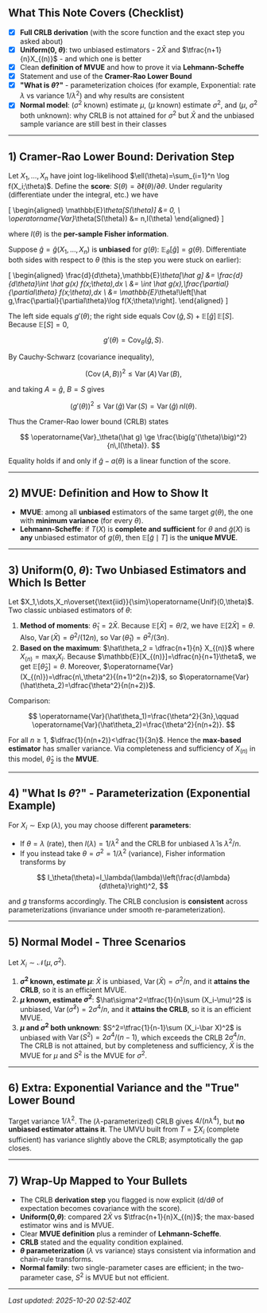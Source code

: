 ## What This Note Covers (Checklist)

- [x] **Full CRLB derivation** (with the score function and the exact step you asked about)
- [x] **Uniform(0, $\theta$)**: two unbiased estimators - $2\bar X$ and $\tfrac{n+1}{n}X_{(n)}$ - and which one is better
- [x] Clean **definition of MVUE** and how to prove it via **Lehmann-Scheffe**
- [x] Statement and use of the **Cramer-Rao Lower Bound**
- [x] **"What is $\theta$?"** - parameterization choices (for example, Exponential: rate $\lambda$ vs variance $1/\lambda^2$) and why results are consistent
- [x] **Normal model**: ($\sigma^2$ known) estimate $\mu$, ($\mu$ known) estimate $\sigma^2$, and ($\mu$, $\sigma^2$ both unknown): why CRLB is not attained for $\sigma^2$ but $\bar X$ and the unbiased sample variance are still best in their classes

---

## 1) Cramer-Rao Lower Bound: Derivation Step

Let $X_1,\dots,X_n$ have joint log-likelihood $\ell(\theta)=\sum_{i=1}^n \log f(X_i;\theta)$. Define the **score**: $S(\theta)=\partial\ell(\theta)/\partial\theta$. Under regularity (differentiate under the integral, etc.) we have

\[
\begin{aligned}
\mathbb{E}_\theta[S(\theta)] &= 0, \\
\operatorname{Var}_\theta(S(\theta)) &= n\,I(\theta)
\end{aligned}
\]

where $I(\theta)$ is the **per-sample Fisher information**.

Suppose $\hat g=\hat g(X_1,\dots,X_n)$ is **unbiased** for $g(\theta)$: $\mathbb{E}_\theta[\hat g]=g(\theta)$. Differentiate both sides with respect to $\theta$ (this is the step you were stuck on earlier):

\[
\begin{aligned}
\frac{d}{d\theta}\,\mathbb{E}_\theta[\hat g]
&= \frac{d}{d\theta}\int \hat g(x) f(x;\theta)\,dx \\
&= \int \hat g(x)\,\frac{\partial}{\partial\theta} f(x;\theta)\,dx \\
&= \mathbb{E}_\theta\!\left[\hat g\,\frac{\partial}{\partial\theta}\log f(X;\theta)\right].
\end{aligned}
\]

The left side equals $g'(\theta)$; the right side equals $\operatorname{Cov}(\hat g, S)+\mathbb{E}[\hat g]\,\mathbb{E}[S]$. Because $\mathbb{E}[S]=0$,

$$
g'(\theta)=\operatorname{Cov}_\theta(\hat g, S).
$$

By Cauchy-Schwarz (covariance inequality),

$$
\big(\operatorname{Cov}(A,B)\big)^2\le \operatorname{Var}(A)\,\operatorname{Var}(B),
$$

and taking $A=\hat g$, $B=S$ gives

$$
\big(g'(\theta)\big)^2 \le \operatorname{Var}(\hat g)\,\operatorname{Var}(S)=\operatorname{Var}(\hat g)\,n I(\theta).
$$

Thus the Cramer-Rao lower bound (CRLB) states

$$
\operatorname{Var}_\theta(\hat g) \ge \frac{\big(g'(\theta)\big)^2}{n\,I(\theta)}.
$$

Equality holds if and only if $\hat g-a(\theta)$ is a linear function of the score.

---

## 2) MVUE: Definition and How to Show It

- **MVUE**: among all **unbiased** estimators of the same target $g(\theta)$, the one with **minimum variance** (for every $\theta$).
- **Lehmann-Scheffe**: if $T(X)$ is **complete and sufficient** for $\theta$ and $\tilde g(X)$ is **any** unbiased estimator of $g(\theta)$, then $\mathbb{E}[\tilde g\mid T]$ is the **unique MVUE**.

---

## 3) Uniform(0, $\theta$): Two Unbiased Estimators and Which Is Better

Let $X_1,\dots,X_n\overset{\text{iid}}{\sim}\operatorname{Unif}(0,\theta)$. Two classic unbiased estimators of $\theta$:

1. **Method of moments**: $\hat\theta_1 = 2\bar X$. Because $\mathbb{E}[\bar X]=\theta/2$, we have $\mathbb{E}[2\bar X]=\theta$. Also, $\operatorname{Var}(\bar X)=\theta^2/(12n)$, so $\operatorname{Var}(\hat\theta_1)=\theta^2/(3n)$.
2. **Based on the maximum**: $\hat\theta_2 = \dfrac{n+1}{n} X_{(n)}$ where $X_{(n)}=\max_i X_i$. Because $\mathbb{E}[X_{(n)}]=\dfrac{n}{n+1}\theta$, we get $\mathbb{E}[\hat\theta_2]=\theta$. Moreover, $\operatorname{Var}(X_{(n)})=\dfrac{n\,\theta^2}{(n+1)^2(n+2)}$, so $\operatorname{Var}(\hat\theta_2)=\dfrac{\theta^2}{n(n+2)}$.

Comparison:

$$
\operatorname{Var}(\hat\theta_1)=\frac{\theta^2}{3n},\qquad
\operatorname{Var}(\hat\theta_2)=\frac{\theta^2}{n(n+2)}.
$$

For all $n\ge 1$, $\dfrac{1}{n(n+2)}<\dfrac{1}{3n}$. Hence the **max-based estimator** has smaller variance. Via completeness and sufficiency of $X_{(n)}$ in this model, $\hat\theta_2$ is the **MVUE**.

---

## 4) "What Is $\theta$?" - Parameterization (Exponential Example)

For $X_i\sim\operatorname{Exp}(\lambda)$, you may choose different **parameters**:

- If $\theta=\lambda$ (rate), then $I(\lambda)=1/\lambda^2$ and the CRLB for unbiased $\hat\lambda$ is $\lambda^2/n$.
- If you instead take $\theta=\sigma^2=1/\lambda^2$ (variance), Fisher information transforms by

$$
I_\theta(\theta)=I_\lambda(\lambda)\left(\frac{d\lambda}{d\theta}\right)^2,
$$

and $g$ transforms accordingly. The CRLB conclusion is **consistent** across parameterizations (invariance under smooth re-parameterization).

---

## 5) Normal Model - Three Scenarios

Let $X_i\sim\mathcal{N}(\mu,\sigma^2)$.

1. **$\sigma^2$ known, estimate $\mu$**: $\bar X$ is unbiased, $\operatorname{Var}(\bar X)=\sigma^2/n$, and it **attains the CRLB**, so it is an efficient MVUE.
2. **$\mu$ known, estimate $\sigma^2$**: $\hat\sigma^2=\tfrac{1}{n}\sum (X_i-\mu)^2$ is unbiased, $\operatorname{Var}(\hat\sigma^2)=2\sigma^4/n$, and it **attains the CRLB**, so it is an efficient MVUE.
3. **$\mu$ and $\sigma^2$ both unknown**: $S^2=\tfrac{1}{n-1}\sum (X_i-\bar X)^2$ is unbiased with $\operatorname{Var}(S^2)=2\sigma^4/(n-1)$, which exceeds the CRLB $2\sigma^4/n$. The CRLB is not attained, but by completeness and sufficiency, $\bar X$ is the MVUE for $\mu$ and $S^2$ is the MVUE for $\sigma^2$.

---

## 6) Extra: Exponential Variance and the "True" Lower Bound

Target variance $1/\lambda^2$. The ($\lambda$-parameterized) CRLB gives $4/(n\lambda^4)$, but **no unbiased estimator attains it**. The UMVU built from $T=\sum X_i$ (complete sufficient) has variance slightly above the CRLB; asymptotically the gap closes.

---

## 7) Wrap-Up Mapped to Your Bullets

- The CRLB **derivation step** you flagged is now explicit (d/d$\theta$ of expectation becomes covariance with the score).
- **Uniform(0,$\theta$)**: compared $2\bar X$ vs $\tfrac{n+1}{n}X_{(n)}$; the max-based estimator wins and is MVUE.
- Clear **MVUE definition** plus a reminder of **Lehmann-Scheffe**.
- **CRLB** stated and the equality condition explained.
- **$\theta$ parameterization** ($\lambda$ vs variance) stays consistent via information and chain-rule transforms.
- **Normal family**: two single-parameter cases are efficient; in the two-parameter case, $S^2$ is MVUE but not efficient.

---

_Last updated: 2025-10-20 02:52:40Z_

